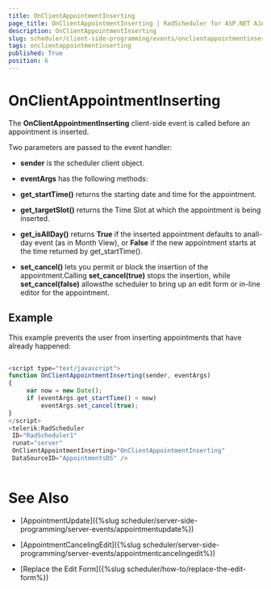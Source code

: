 ```yaml
---
title: OnClientAppointmentInserting
page_title: OnClientAppointmentInserting | RadScheduler for ASP.NET AJAX Documentation
description: OnClientAppointmentInserting
slug: scheduler/client-side-programming/events/onclientappointmentinserting
tags: onclientappointmentinserting
published: True
position: 6
---
```


# OnClientAppointmentInserting



The **OnClientAppointmentInserting** client-side event is called before an appointment is inserted.

Two parameters are passed to the event handler:

* **sender** is the scheduler client object.

* **eventArgs** has the following methods:

* **get_startTime()** returns the starting date and time for the appointment.

* **get_targetSlot()** returns the Time Slot at which the appointment is being inserted.

* **get_isAllDay()** returns **True** if the inserted appointment defaults to anall-day event (as in Month View), or **False** if the new appointment starts at the time returned by get_startTime().

* **set_cancel()** lets you permit or block the insertion of the appointment.Calling **set_cancel(true)** stops the insertion, while **set_cancel(false)** allowsthe scheduler to bring up an edit form or in-line editor for the appointment.

## Example

This example prevents the user from inserting appointments that have already happened:

````JavaScript
	
<script type="text/javascript">   
function OnClientAppointmentInserting(sender, eventArgs)
{
	 var now = new Date();
	 if (eventArgs.get_startTime() < now)
		 eventArgs.set_cancel(true);
}
</script>
<telerik:RadScheduler
 ID="RadScheduler1"
 runat="server"  
 OnClientAppointmentInserting="OnClientAppointmentInserting"
 DataSourceID="AppointmentsDS" /> 
		
````



# See Also

 * [AppointmentUpdate]({%slug scheduler/server-side-programming/server-events/appointmentupdate%})

 * [AppointmentCancelingEdit]({%slug scheduler/server-side-programming/server-events/appointmentcancelingedit%})

 * [Replace the Edit Form]({%slug scheduler/how-to/replace-the-edit-form%})
